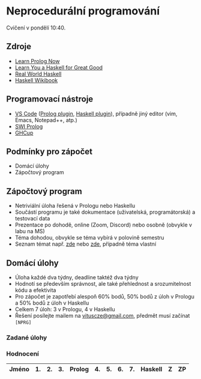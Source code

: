 Neprocedurální programování
===========================

Cvičení v pondělí 10:40.

Zdroje
------

- [Learn Prolog Now](http://www.learnprolognow.org/)
- [Learn You a Haskell for Great Good](http://learnyouahaskell.com/)
- [Real World Haskell](http://book.realworldhaskell.org/)
- [Haskell Wikibook](https://en.wikibooks.org/wiki/Haskell)

Programovací nástroje
---------------------

- [VS Code](https://code.visualstudio.com/) ([Prolog plugin](https://marketplace.visualstudio.com/items?itemName=arthurwang.vsc-prolog), [Haskell plugin](https://marketplace.visualstudio.com/items?itemName=haskell.haskell)), případně jiný editor (vim, Emacs, Notepad++, atp.)
- [SWI Prolog](http://www.swi-prolog.org/)
- [GHCup](https://www.haskell.org/ghcup/)

Podmínky pro zápočet
--------------------

- Domácí úlohy
- Zápočtový program

Zápočtový program
-----------------

- Netriviální úloha řešená v Prologu nebo Haskellu
- Součástí programu je také dokumentace (uživatelská, programátorská) a testovací data
- Prezentace po dohodě, online (Zoom, Discord) nebo osobně (obvykle v labu na MS)
- Téma dohodou, obvykle se téma vybírá v polovině semestru
- Seznam témat např. [zde](http://kti.mff.cuni.cz/~hric/vyuka/pl_prikl_win.pdf) nebo [zde](http://ksvi.mff.cuni.cz/~dvorak/vyuka/14/NPRG005x01/programy.html), případně téma vlastní

Domácí úlohy
------------

- Úloha každé dva týdny, deadline taktéž dva týdny
- Hodnotí se především správnost, ale také přehlednost a srozumitelnost kódu a efektivita
- Pro zápočet je zapotřebí alespoň 60% bodů, 50% bodů z úloh v Prologu a 50% bodů z úloh v Haskellu
- Celkem 7 úloh: 3 v Prologu, 4 v Haskellu
- Řešení posílejte mailem na vituscze@gmail.com, předmět musí začínat `[NPRG]`

### Zadané úlohy


### Hodnocení

| Jméno               | 1. | 2. | 3. | Prolog | 4. | 5. | 6. | 7. | Haskell |  Z | ZP |
| ------------------- | --:| --:| --:|:------:| --:| --:| --:| --:|:-------:|:--:|:--:|
